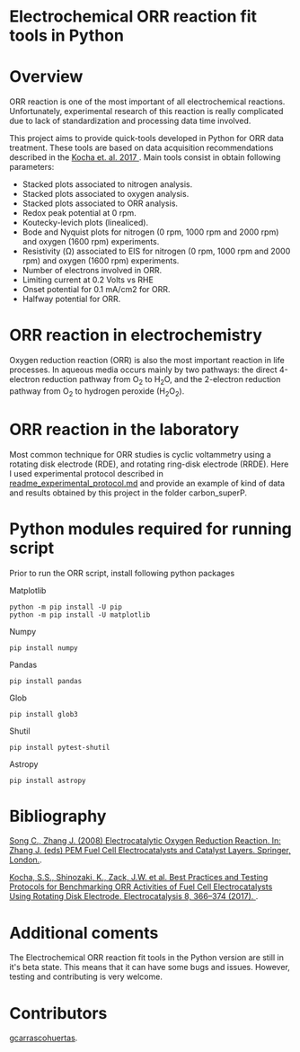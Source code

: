 
# Electrochemical ORR reaction fit tools in Python

# Overview

ORR reaction is one of the most important of all electrochemical reactions. Unfortunately, experimental research of this reaction is really complicated due to lack of standardization and processing data time involved. 

This project aims to provide quick-tools developed in Python for ORR data treatment. These tools are based on data acquisition recommendations described in the [Kocha et. al. 2017 ](https://doi.org/10.1007/s12678-017-0378-6).
Main tools consist in obtain following parameters: 

- Stacked plots associated to nitrogen analysis.
- Stacked plots associated to oxygen analysis.
- Stacked plots associated to ORR analysis.
- Redox peak potential at 0 rpm.
- Koutecky-levich plots (linealiced).
- Bode and Nyquist plots for nitrogen (0 rpm, 1000 rpm and 2000 rpm) and oxygen (1600 rpm) experiments. 
- Resistivity (Ω) associated to EIS for nitrogen (0 rpm, 1000 rpm and 2000 rpm) and oxygen (1600 rpm) experiments. 
- Number of electrons involved in ORR.
- Limiting current at 0.2 Volts vs RHE
- Onset potential for 0.1 mA/cm2 for ORR.
- Halfway potential for ORR. 


# ORR reaction in electrochemistry

Oxygen reduction reaction (ORR) is also the most important reaction in life processes. In aqueous media occurs mainly by two pathways: the direct 4-electron reduction pathway from O<sub>2</sub> to H<sub>2</sub>O, and the 2-electron reduction pathway from O<sub>2</sub> to hydrogen peroxide (H<sub>2</sub>O<sub>2</sub>).

# ORR reaction in the laboratory

Most common technique for ORR studies is cyclic voltammetry using a rotating disk electrode (RDE), and rotating ring-disk electrode (RRDE). 
Here I used experimental protocol described in [readme_experimental_protocol.md](https://github.com/gcarrascohuertas/electrochemical_ORR_procesing/blob/main/readme_experimental_protocol.md) and provide an example of kind of data and results obtained by this project in the folder carbon_superP.

# Python modules required for running script

Prior to run the ORR script, install following python packages 

Matplotlib

    python -m pip install -U pip
    python -m pip install -U matplotlib

Numpy

    pip install numpy
    
Pandas

    pip install pandas
    
Glob

    pip install glob3
    
Shutil  

    pip install pytest-shutil   
    
Astropy 

    pip install astropy
    
# Bibliography



[Song C., Zhang J. (2008) Electrocatalytic Oxygen Reduction Reaction. In: Zhang J. (eds) PEM Fuel Cell Electrocatalysts and Catalyst Layers. Springer, London.](https://link.springer.com/chapter/10.1007/978-1-84800-936-3_2).

[Kocha, S.S., Shinozaki, K., Zack, J.W. et al. Best Practices and Testing Protocols for Benchmarking ORR Activities of Fuel Cell Electrocatalysts Using Rotating Disk Electrode. Electrocatalysis 8, 366–374 (2017). ](https://link.springer.com/article/10.1007/s12678-017-0378-6).


# Additional coments

The Electrochemical ORR reaction fit tools in the Python version are still in it's beta state. This means that it can have some bugs and issues. However, testing and contributing is very welcome.

# Contributors

[gcarrascohuertas](https://github.com/gcarrascohuertas).
